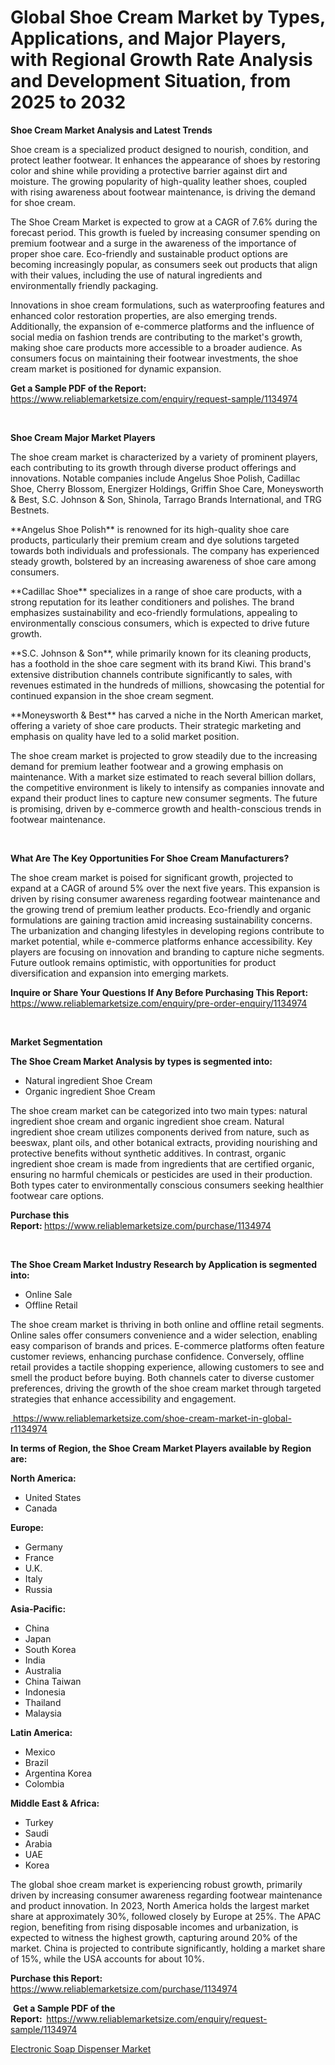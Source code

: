 <p><h1>Global Shoe Cream Market by Types, Applications, and Major Players, with Regional Growth Rate Analysis and Development Situation, from 2025 to 2032</h1></p><p><strong>Shoe Cream Market Analysis and Latest Trends</strong></p>
<p><p>Shoe cream is a specialized product designed to nourish, condition, and protect leather footwear. It enhances the appearance of shoes by restoring color and shine while providing a protective barrier against dirt and moisture. The growing popularity of high-quality leather shoes, coupled with rising awareness about footwear maintenance, is driving the demand for shoe cream.</p><p>The Shoe Cream Market is expected to grow at a CAGR of 7.6% during the forecast period. This growth is fueled by increasing consumer spending on premium footwear and a surge in the awareness of the importance of proper shoe care. Eco-friendly and sustainable product options are becoming increasingly popular, as consumers seek out products that align with their values, including the use of natural ingredients and environmentally friendly packaging.</p><p>Innovations in shoe cream formulations, such as waterproofing features and enhanced color restoration properties, are also emerging trends. Additionally, the expansion of e-commerce platforms and the influence of social media on fashion trends are contributing to the market's growth, making shoe care products more accessible to a broader audience. As consumers focus on maintaining their footwear investments, the shoe cream market is positioned for dynamic expansion.</p></p>
<p><strong>Get a Sample PDF of the Report:&nbsp;</strong> <a href="https://www.reliablemarketsize.com/enquiry/request-sample/1134974?utm_campaign=2450&utm_medium=2&utm_source=Github&utm_content=ia&utm_term=04042025&utm_id=shoe-cream">https://www.reliablemarketsize.com/enquiry/request-sample/1134974</a></p>
<p>&nbsp;</p>
<p><strong>Shoe Cream Major Market Players</strong></p>
<p><p>The shoe cream market is characterized by a variety of prominent players, each contributing to its growth through diverse product offerings and innovations. Notable companies include Angelus Shoe Polish, Cadillac Shoe, Cherry Blossom, Energizer Holdings, Griffin Shoe Care, Moneysworth & Best, S.C. Johnson & Son, Shinola, Tarrago Brands International, and TRG Bestnets.</p><p>**Angelus Shoe Polish** is renowned for its high-quality shoe care products, particularly their premium cream and dye solutions targeted towards both individuals and professionals. The company has experienced steady growth, bolstered by an increasing awareness of shoe care among consumers. </p><p>**Cadillac Shoe** specializes in a range of shoe care products, with a strong reputation for its leather conditioners and polishes. The brand emphasizes sustainability and eco-friendly formulations, appealing to environmentally conscious consumers, which is expected to drive future growth.</p><p>**S.C. Johnson & Son**, while primarily known for its cleaning products, has a foothold in the shoe care segment with its brand Kiwi. This brand's extensive distribution channels contribute significantly to sales, with revenues estimated in the hundreds of millions, showcasing the potential for continued expansion in the shoe cream segment.</p><p>**Moneysworth & Best** has carved a niche in the North American market, offering a variety of shoe care products. Their strategic marketing and emphasis on quality have led to a solid market position.</p><p>The shoe cream market is projected to grow steadily due to the increasing demand for premium leather footwear and a growing emphasis on maintenance. With a market size estimated to reach several billion dollars, the competitive environment is likely to intensify as companies innovate and expand their product lines to capture new consumer segments. The future is promising, driven by e-commerce growth and health-conscious trends in footwear maintenance.</p></p>
<p>&nbsp;</p>
<p><strong>What Are The Key Opportunities For Shoe Cream Manufacturers?</strong></p>
<p><p>The shoe cream market is poised for significant growth, projected to expand at a CAGR of around 5% over the next five years. This expansion is driven by rising consumer awareness regarding footwear maintenance and the growing trend of premium leather products. Eco-friendly and organic formulations are gaining traction amid increasing sustainability concerns. The urbanization and changing lifestyles in developing regions contribute to market potential, while e-commerce platforms enhance accessibility. Key players are focusing on innovation and branding to capture niche segments. Future outlook remains optimistic, with opportunities for product diversification and expansion into emerging markets.</p></p>
<p><strong>Inquire or Share Your Questions If Any Before Purchasing This Report:</strong> <a href="https://www.reliablemarketsize.com/enquiry/pre-order-enquiry/1134974?utm_campaign=2450&utm_medium=2&utm_source=Github&utm_content=ia&utm_term=04042025&utm_id=shoe-cream">https://www.reliablemarketsize.com/enquiry/pre-order-enquiry/1134974</a></p>
<p>&nbsp;</p>
<p><strong>Market Segmentation</strong></p>
<p><strong>The Shoe Cream Market Analysis by types is segmented into:</strong></p>
<p><ul><li>Natural ingredient Shoe Cream</li><li>Organic ingredient Shoe Cream</li></ul></p>
<p><p>The shoe cream market can be categorized into two main types: natural ingredient shoe cream and organic ingredient shoe cream. Natural ingredient shoe cream utilizes components derived from nature, such as beeswax, plant oils, and other botanical extracts, providing nourishing and protective benefits without synthetic additives. In contrast, organic ingredient shoe cream is made from ingredients that are certified organic, ensuring no harmful chemicals or pesticides are used in their production. Both types cater to environmentally conscious consumers seeking healthier footwear care options.</p></p>
<p><strong>Purchase this Report:&nbsp;</strong><a href="https://www.reliablemarketsize.com/purchase/1134974?utm_campaign=2450&utm_medium=2&utm_source=Github&utm_content=ia&utm_term=04042025&utm_id=shoe-cream">https://www.reliablemarketsize.com/purchase/1134974</a></p>
<p>&nbsp;</p>
<p><strong>The Shoe Cream Market Industry Research by Application is segmented into:</strong></p>
<p><ul><li>Online Sale</li><li>Offline Retail</li></ul></p>
<p><p>The shoe cream market is thriving in both online and offline retail segments. Online sales offer consumers convenience and a wider selection, enabling easy comparison of brands and prices. E-commerce platforms often feature customer reviews, enhancing purchase confidence. Conversely, offline retail provides a tactile shopping experience, allowing customers to see and smell the product before buying. Both channels cater to diverse customer preferences, driving the growth of the shoe cream market through targeted strategies that enhance accessibility and engagement.</p></p>
<p><a href="https://www.reliablemarketsize.com/shoe-cream-market-in-global-r1134974?utm_campaign=2450&utm_medium=2&utm_source=Github&utm_content=ia&utm_term=04042025&utm_id=shoe-cream">&nbsp;https://www.reliablemarketsize.com/shoe-cream-market-in-global-r1134974</a></p>
<p><strong>In terms of Region, the Shoe Cream Market Players available by Region are:</strong></p>
<p>
    <p> <strong> North America: </strong>
        <ul>
            <li>United States</li>
            <li>Canada</li>
        </ul>
        </p> 
    <p> <strong> Europe: </strong>
        <ul>
            <li>Germany</li>
            <li>France</li>
            <li>U.K.</li>
            <li>Italy</li>
            <li>Russia</li>
        </ul>
        </p> 
    <p> <strong> Asia-Pacific: </strong>
        <ul>
            <li>China</li>
            <li>Japan</li>
            <li>South Korea</li>
            <li>India</li>
            <li>Australia</li>
            <li>China Taiwan</li>
            <li>Indonesia</li>
            <li>Thailand</li>
            <li>Malaysia</li>
        </ul>
        </p> 
    <p> <strong> Latin America: </strong>
        <ul>
            <li>Mexico</li>
            <li>Brazil</li>
            <li>Argentina Korea</li>
            <li>Colombia</li>
        </ul>
        </p> 
    <p> <strong> Middle East & Africa: </strong>
        <ul>
            <li>Turkey</li>
            <li>Saudi</li>
            <li>Arabia</li>
            <li>UAE</li>
            <li>Korea</li>
        </ul>
    </p>
    </p>
<p><p>The global shoe cream market is experiencing robust growth, primarily driven by increasing consumer awareness regarding footwear maintenance and product innovation. In 2023, North America holds the largest market share at approximately 30%, followed closely by Europe at 25%. The APAC region, benefiting from rising disposable incomes and urbanization, is expected to witness the highest growth, capturing around 20% of the market. China is projected to contribute significantly, holding a market share of 15%, while the USA accounts for about 10%.</p></p>
<p><strong>Purchase this Report: </strong><a href="https://www.reliablemarketsize.com/purchase/1134974?utm_campaign=2450&utm_medium=2&utm_source=Github&utm_content=ia&utm_term=04042025&utm_id=shoe-cream">https://www.reliablemarketsize.com/purchase/1134974</a></p>
<p>&nbsp;<strong>Get a Sample PDF of the Report:&nbsp;&nbsp;</strong><a href="https://www.reliablemarketsize.com/enquiry/request-sample/1134974?utm_campaign=2450&utm_medium=2&utm_source=Github&utm_content=ia&utm_term=04042025&utm_id=shoe-cream">https://www.reliablemarketsize.com/enquiry/request-sample/1134974</a></p>
<p><strong></strong></p>
<p><p><a href="https://github.com/boitafbg/Market-Research-Report-List-1/blob/main/electronic-soap-dispenser-market.md?utm_campaign=2450&utm_medium=2&utm_source=Github&utm_content=ia&utm_term=04042025&utm_id=shoe-cream">Electronic Soap Dispenser Market</a></p></p>
